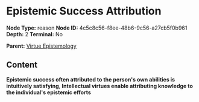 # Epistemic Success Attribution

**Node Type:** reason
**Node ID:** 4c5c8c56-f8ee-48b6-9c56-a27cb5f0b961
**Depth:** 2
**Terminal:** No

**Parent:** [Virtue Epistemology](virtue-epistemology.md)

## Content

**Epistemic success often attributed to the person's own abilities is intuitively satisfying**, **Intellectual virtues enable attributing knowledge to the individual's epistemic efforts**
